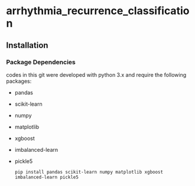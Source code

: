 # arrhythmia_recurrence_classification

Installation
-------------

### Package Dependencies
codes in this git were developed with python 3.x and require the following packages:

* pandas
* scikit-learn
* numpy
* matplotlib
* xgboost
* imbalanced-learn
* pickle5

      pip install pandas scikit-learn numpy matplotlib xgboost imbalanced-learn pickle5
